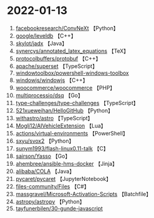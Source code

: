 # 2022-01-13

1. [facebookresearch/ConvNeXt](https://github.com/facebookresearch/ConvNeXt) 【Python】
2. [google/leveldb](https://github.com/google/leveldb) 【C++】
3. [skylot/jadx](https://github.com/skylot/jadx) 【Java】
4. [synercys/annotated_latex_equations](https://github.com/synercys/annotated_latex_equations) 【TeX】
5. [protocolbuffers/protobuf](https://github.com/protocolbuffers/protobuf) 【C++】
6. [apache/superset](https://github.com/apache/superset) 【TypeScript】
7. [windowtoolbox/powershell-windows-toolbox](https://github.com/windowtoolbox/powershell-windows-toolbox) 
8. [windowjs/windowjs](https://github.com/windowjs/windowjs) 【C++】
9. [woocommerce/woocommerce](https://github.com/woocommerce/woocommerce) 【PHP】
10. [multiprocessio/dsq](https://github.com/multiprocessio/dsq) 【Go】
11. [type-challenges/type-challenges](https://github.com/type-challenges/type-challenges) 【TypeScript】
12. [521xueweihan/HelloGitHub](https://github.com/521xueweihan/HelloGitHub) 【Python】
13. [withastro/astro](https://github.com/withastro/astro) 【TypeScript】
14. [Mogli12/AIVehicleExtension](https://github.com/Mogli12/AIVehicleExtension) 【Lua】
15. [actions/virtual-environments](https://github.com/actions/virtual-environments) 【PowerShell】
16. [sxyu/svox2](https://github.com/sxyu/svox2) 【Python】
17. [sunym1993/flash-linux0.11-talk](https://github.com/sunym1993/flash-linux0.11-talk) 【C】
18. [sairson/Yasso](https://github.com/sairson/Yasso) 【Go】
19. [ahembree/ansible-hms-docker](https://github.com/ahembree/ansible-hms-docker) 【Jinja】
20. [alibaba/COLA](https://github.com/alibaba/COLA) 【Java】
21. [pycaret/pycaret](https://github.com/pycaret/pycaret) 【JupyterNotebook】
22. [files-community/Files](https://github.com/files-community/Files) 【C#】
23. [massgravel/Microsoft-Activation-Scripts](https://github.com/massgravel/Microsoft-Activation-Scripts) 【Batchfile】
24. [astropy/astropy](https://github.com/astropy/astropy) 【Python】
25. [tayfunerbilen/30-gunde-javascript](https://github.com/tayfunerbilen/30-gunde-javascript) 
